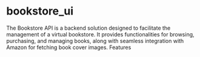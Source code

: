 # bookstore_ui

The Bookstore API is a backend solution designed to facilitate the management of a virtual bookstore. It provides functionalities for browsing, purchasing, and managing books, along with seamless integration with Amazon for fetching book cover images.
Features
